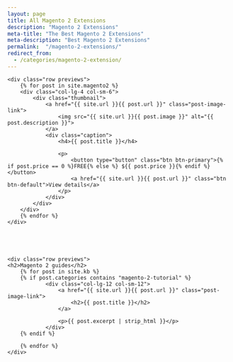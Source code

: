 ```yaml
---
layout: page
title: All Magento 2 Extensions
description: "Magento 2 Extensions"
meta-title: "The Best Magento 2 Extensions"
meta-description: "Best Magento 2 Extensions"
permalink:  "/magento-2-extensions/"
redirect_from:
  - /categories/magento-2-extension/
---
```


<div class="container">



	<div class="row previews">
		{% for post in site.magento2 %}
		<div class="col-lg-4 col-sm-6">
            <div class="thumbnail">
                <a href="{{ site.url }}{{ post.url }}" class="post-image-link">
                    <img src="{{ site.url }}{{ post.image }}" alt="{{ post.description }}">
                </a>
                <div class="caption">
                    <h4>{{ post.title }}</h4>

                    <p>
                        <button type="button" class="btn btn-primary">{% if post.price == 0 %}FREE{% else %} ${{ post.price }}{% endif %}</button>
                        <a href="{{ site.url }}{{ post.url }}" class="btn btn-default">View details</a>
                    </p>
                </div>
            </div>
        </div>  
		{% endfor %}
	</div>





    <div class="row previews">
    <h2>Magento 2 guides</h2>
        {% for post in site.kb %}
        {% if post.categories contains "magento-2-tutorial" %}
                <div class="col-lg-12 col-sm-12">
                    <a href="{{ site.url }}{{ post.url }}" class="post-image-link">
                        <h2>{{ post.title }}</h2>
                    </a>

                    <p>{{ post.excerpt | strip_html }}</p>
                </div>   
        {% endif %}
         
        {% endfor %}
    </div>


</div>